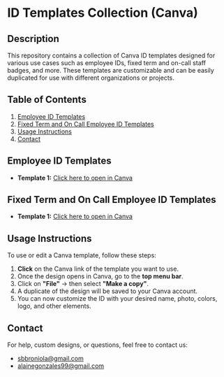 # ID Templates Collection (Canva)

## Description

This repository contains a collection of Canva ID templates designed for various use cases such as employee IDs, fixed term and on-call staff badges, and more. These templates are customizable and can be easily duplicated for use with different organizations or projects.

## Table of Contents

1. [Employee ID Templates](#employee-id-templates)
2. [Fixed Term and On Call Employee ID Templates](#fixed-term-and-on-call-employee-id-templates)
3. [Usage Instructions](#usage-instructions)
4. [Contact](#contact)

## Employee ID Templates

- **Template 1:** [Click here to open in Canva](https://www.canva.com/design/DAGj6I9uvXQ/9eQ6mUrOjX4f2b8PPdiCZg/edit)

## Fixed Term and On Call Employee ID Templates

- **Template 1:** [Click here to open in Canva](https://www.canva.com/design/DAGeyKOJklk/lwLppIM1u6yBIu1WV5MjJQ/edit)

## Usage Instructions

To use or edit a Canva template, follow these steps:

1. **Click** on the Canva link of the template you want to use.
2. Once the design opens in Canva, go to the **top menu bar**.
3. Click on **"File"** → then select **"Make a copy"**.
4. A duplicate of the design will be saved to your Canva account.
5. You can now customize the ID with your desired name, photo, colors, logo, and other elements.

## Contact

For help, custom designs, or questions, feel free to contact us:

- [sbbroniola@gmail.com](mailto:sbbroniola@gmail.com)
- [alainegonzales99@gmail.com](mailto:alainegonzales99@gmail.com)
